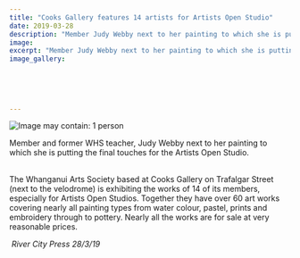 ```yaml
---
title: "Cooks Gallery features 14 artists for Artists Open Studio"
date: 2019-03-28
description: "Member Judy Webby next to her painting to which she is putting the final touches for the Artists Open Studio..."
image: 
excerpt: "Member Judy Webby next to her painting to which she is putting the final touches for the Artists Open Studio."
image_gallery:
    
    
    
    
    
---
```


<p><img src="https://scontent-syd2-1.xx.fbcdn.net/v/t1.0-9/55935580_2194163980622588_8814569589263302656_n.jpg?_nc_cat=104&amp;_nc_ht=scontent-syd2-1.xx&amp;oh=8617290d184ccb492d344b415bd85e18&amp;oe=5D067F57" alt="Image may contain: 1 person" /></p>
<p>Member and former WHS teacher, Judy Webby next to her painting to which she is putting the final touches for the Artists Open Studio.</p>
<p><span><br />The Whanganui Arts Society based at Cooks Gallery on Trafalgar Street (next to the velodrome) is exhibiting the works of 14 of its members, especially for Artists Open Studios. Together they have over 60 art works covering nearly all painting types from water colour, pastel, prints and embroidery through to pottery. Nearly all the works are for sale at very reasonable prices.</span></p>
<p>&nbsp;<em>River City Press 28/3/19</em></p>

